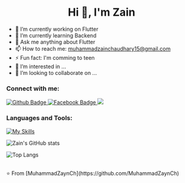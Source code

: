  <h1 align="center">Hi 👋, I'm Zain</h1>

- 🔭 I’m currently working on Flutter
- 🌱 I’m currently learning Backend
- 💬 Ask me anything about Flutter 
- 📫 How to reach me: muhammadzainchaudhary15@gmail.com
- ⚡ Fun fact: I'm comming to teen
- 👀 I’m interested in ...
- 💞️ I’m looking to collaborate on ...
  
### Connect with me:
<div id="badges">
  <a href="https://github.com/MuhammadZaynCh">
    <img src="https://img.shields.io/badge/Github-white?style=for-the-badge&logo=Github&logoColor=black" alt="Github Badge"/>
  </a>
   <a href="https://www.facebook.com/profile.php?id=100022025440130">
    <img src="https://img.shields.io/badge/Facebook-blue?style=for-the-badge&logo=facebook&logoColor=white" alt="Facebook Badge"/>
  </a>
   <a href="https://www.linkedin.com/in/zainshahbaz/">
    <img src="https://img.shields.io/badge/LinkedIn-red?style=for-the-badge&logo=linkedin&logoColor=white%22%20alt=%22Linkedin%20Badge"/>
  </a>
</div>

### Languages and Tools:
[![My Skills](https://skillicons.dev/icons?i=flutter,dart,firebase,github,git,postman,xd&perline=5)](https://skillicons.dev)

![Zain's GitHub stats](https://github-readme-stats.vercel.app/api?username=MuhammadZaynCh&show_icons=true&theme=dark)

![Top Langs](https://github-readme-stats.vercel.app/api/top-langs/?username=MuhammadZaynCh&theme=dark)


<br>
⭐️ From [MuhammadZaynCh](https://github.com/MuhammadZaynCh)
<!---
MuhammadZaynCh/MuhammadZaynCh is a ✨ special ✨ repository because its `README.md` (this file) appears on your GitHub profile.
You can click the Preview link to take a look at your changes.
--->
